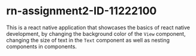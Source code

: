 # rn-assignment2-ID-11222100
This is a react native application that showcases the basics of react native development, by changing the background color of the `View` component, changing the size of text in the `Text` component as well as nesting components in components.
